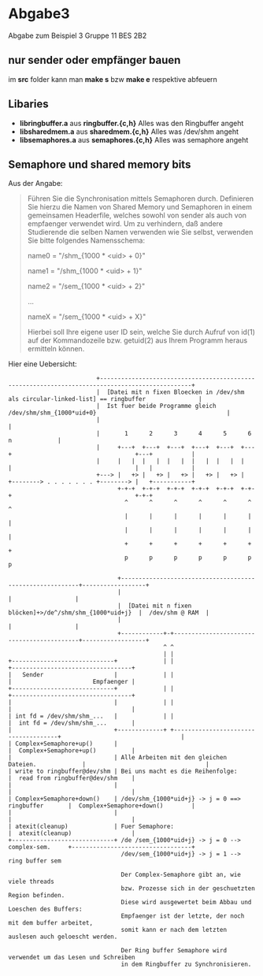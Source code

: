 # Abgabe3
Abgabe zum Beispiel 3 Gruppe 11 BES 2B2 

## nur sender oder empfänger bauen
im **src** folder kann man **make s** bzw **make e** respektive abfeuern

## Libaries

 * **libringbuffer.a** aus __ringbuffer.{c,h}__ Alles was den Ringbuffer angeht
 * **libsharedmem.a**  aus __sharedmem.{c,h}__  Alles was /dev/shm angeht 
 * **libsemaphores.a** aus __semaphores.{c,h}__ Alles was semaphore angeht
 
## Semaphore und shared memory bits

Aus der Angabe: 

>Führen Sie die Synchronisation mittels Semaphoren durch. Definieren Sie hierzu
>die Namen von Shared Memory und Semaphoren in einem gemeinsamen Headerfile,
>welches sowohl von sender als auch von empfaenger verwendet wird. Um zu
>verhindern, daß andere Studierende die selben Namen verwenden wie Sie selbst,
>verwenden Sie bitte folgendes Namensschema:
>
>
>    name0 = "/shm_{1000 * \<uid\> + 0}"
>
>    name1 = "/shm_{1000 * \<uid\> + 1}"
>
>    name2 = "/sem_{1000 * \<uid\> + 2}"
>
>    ...
>
>    nameX = "/sem_{1000 * \<uid\> + X}"
>
>    
>Hierbei soll <uid> Ihre eigene user ID sein, welche Sie durch Aufruf von id(1)
>auf der Kommandozeile bzw. getuid(2) aus Ihrem Programm heraus ermitteln können.



Hier eine Uebersicht:


```
                         +------------------------------------------------------------------------------------------------+
                         |  [Datei mit n fixen Bloecken in /dev/shm als circular-linked-list] == ringbuffer               |
                         |  Ist fuer beide Programme gleich /dev/shm/shm_{1000*uid+0}                                     |
                         |                                                                                                |
                         |       1      2      3      4      5      6                                       n             |
                         |     +---+  +---+  +---+  +---+  +---+  +---+                                   +---+           |
                         |     |   |  |   |  |   |  |   |  |   |  |   |                                   |   |           |
                         +---> |   +> |   +> |   +> |   +> |   +> |   +--------> . . . . . . . +--------> |   +-----------+
                               +-+-+  +-+-+  +-+-+  +-+-+  +-+-+  +-+-+                                   +-+-+
                                 ^      ^      ^      ^      ^      ^                                       ^
                                 |      |      |      |      |      |                                       |
                                 |      |      |      |      |      |                                       |
                                 +      +      +      +      +      +                                       +
                                 p      p      p      p      p      p                                       p

                               +----------------------------------------------------------+------------------+
                               |                                                          |                  |
                               |  [Datei mit n fixen blöcken]+>/de^/shm/shm_{1000*uid+j}  |  /dev/shm @ RAM  |
                               |                                                          |                  |
                               +------------+-+-------------------------------------------+------------------+
                                            ^ ^
                                            | |
+-----------------------------+             | |                                     +----------------------------------+
|   Sender                    |             | |                                     |                       Empfaenger |
+-----------------------------+             | |                                     +----------------------------------+
|                             |             | |                                     |                                  |
| int fd = /dev/shm/shm_...   |             | |                                     |  int fd = /dev/shm/shm_...       |
|                             +-------------+ +-------------------------------------+                                  |
| Complex+Semaphore+up()      |                                                     |  Complex+Semaphore+up()          |
|                             | Alle Arbeiten mit den gleichen Dateien.             |                                  |
| write to ringbuffer@dev/shm | Bei uns macht es die Reihenfolge:                   |  read from ringbuffer@dev/shm    |
|                             |                                                     |                                  |
| Complex+Semaphore+down()    | /dev/shm_{1000*uid+j} -> j = 0 ==> ringbuffer       |  Complex+Semaphore+down()        |
|                             |                                                     |                                  |
| atexit(cleanup)             | Fuer Semaphore:                                     |  atexit(cleanup)                 |
+-----------------------------+ /de /sem_{1000*uid+j} -> j = 0 --> complex-sem.     +----------------------------------+
                                /dev/sem_{1000*uid+j} -> j = 1 --> ring buffer sem

                                Der Complex-Semaphore gibt an, wie viele threads
                                bzw. Prozesse sich in der geschuetzten Region befinden.
                                Diese wird ausgewertet beim Abbau und Loeschen des Buffers:
                                Empfaenger ist der letzte, der noch mit dem buffer arbeitet,
                                somit kann er nach dem letzten auslesen auch geloescht werden.

                                Der Ring buffer Semaphore wird verwendet um das Lesen und Schreiben
                                in dem Ringbuffer zu Synchronisieren.
```